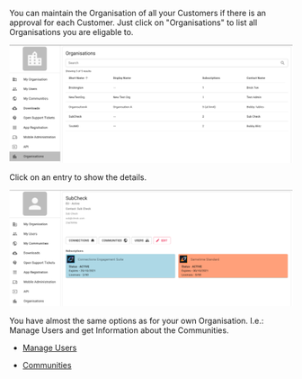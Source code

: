 You can maintain the Organisation of all your Customers if there is an approval for each Customer.
Just click on "Organisations" to list all Organisations you are eligable to.

![Last login](/assets/images/screen-shots/admin/bp-org-list.png)

Click on an entry to show the details.

![Last login](/assets/images/screen-shots/admin/bp-org-detail.png)

You have almost the same options as for your own Organisation. I.e.: Manage Users and get Information about the Communities.

- [Manage Users](https://docs.collab.cloud/admin/manage-users/)

- [Communities](https://docs.collab.cloud/admin/my-communities/)
